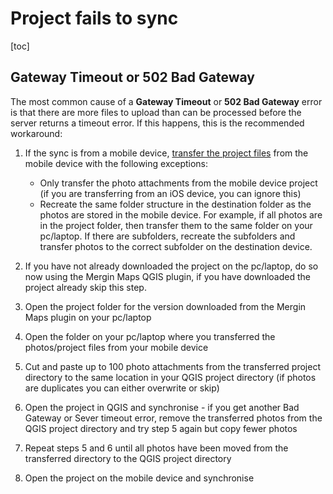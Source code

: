 # Project fails to sync

[toc]

## Gateway Timeout or 502 Bad Gateway

The most common cause of a **Gateway Timeout** or **502 Bad Gateway** error is that there are more files to upload than can be processed before the server returns a timeout error.  If this happens, this is the recommended workaround:

1. If the sync is from a mobile device, [transfer the project files](../../../manage/missing-data/#manual-data-transfer-(Android)) from the mobile device with the following exceptions:

    - Only transfer the photo attachments from the mobile device project (if you are transferring from an iOS device, you can ignore this)
    - Recreate the same folder structure in the destination folder as the photos are stored in the mobile device. For example, if all photos are in the project folder, then transfer them to the same folder on your pc/laptop. If there are subfolders, recreate the subfolders and transfer photos to the correct subfolder on the destination device.

2. If you have not already downloaded the project on the pc/laptop, do so now using the Mergin Maps QGIS plugin, if you have downloaded the project already skip this step.

3. Open the project folder for the version downloaded from the Mergin Maps plugin on your pc/laptop

4. Open the folder on your pc/laptop where you transferred the photos/project files from your mobile device

5. Cut and paste up to 100 photo attachments from the transferred project directory to the same location in your QGIS project directory (if photos are duplicates you can either overwrite or skip)

6. Open the project in QGIS and synchronise - if you get another Bad Gateway or Sever timeout error, remove the transferred photos from the QGIS project directory and try step 5 again but copy fewer photos 

7. Repeat steps 5 and 6 until all photos have been moved from the transferred directory to the QGIS project directory

8. Open the project on the mobile device and synchronise 
